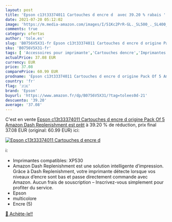 ```yaml
---
layout: post
title: 'Epson c13t33374011 Cartouches d encre d  avec 39.20 % rabais '
date: 2021-07-20 05:12:02
image: 'https://m.media-amazon.com/images/I/51Kc2PrR-GL._SL500_._SL400_.jpg'
comments: true
category: ofertas
author: 'tole.es'
slug: 'B0756V5X31-fr Epson c13t33374011 Cartouches d encre d origine Pack Of 5...'
sku: 'B0756V5X31-fr'
tags: [ 'Accessoires pour imprimante','Cartouches dencre','Imprimantes et accessoires','Informatique','epson', ]
actualPrice: 37.08 EUR
currency: EUR
price: 37.08
comparePrice: 60.99 EUR
prodname: 'Epson c13t33374011 Cartouches d encre d origine Pack Of 5 Amazon Dash Replenishment est prêt'
country: 'fr'
flag: '🇫🇷'
brand: 'Epson'
buyurl: 'https://www.amazon.fr/dp/B0756V5X31/?tag=tolees0d-21'
descuento: '39.20'
average: '37.08'
---
```


C'est en vente [Epson c13t33374011 Cartouches d encre d origine Pack Of 5 Amazon Dash Replenishment est prêt](https://www.amazon.fr/dp/B0756V5X31/?tag=tolees0d-21)  à  39.20 % de réduction, prix final  37.08 EUR (original: 60.99 EUR) ici:

[![Epson c13t33374011 Cartouches d encre d ](https://m.media-amazon.com/images/I/51Kc2PrR-GL._SL500_._SL400_.jpg)](https://www.amazon.fr/dp/B0756V5X31/?tag=tolees0d-21)

ℹ️:

- Imprimantes compatibles: XP530
- Amazon Dash Replenishment est une solution intelligente d’impression. Grâce à Dash Replenishment, votre imprimante détecte lorsque vos niveaux d’encre sont bas et passe directement commande avec Amazon. Aucun frais de souscription – Inscrivez-vous simplement pour profiter du service.
- Epson
- multicolore
- Encre (5)

[🛒 Achète-le!!](https://www.amazon.fr/dp/B0756V5X31/?tag=tolees0d-21)
